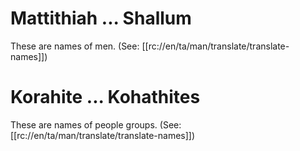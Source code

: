 # Mattithiah ... Shallum

These are names of men. (See: [[rc://en/ta/man/translate/translate-names]])

# Korahite ... Kohathites

These are names of people groups. (See: [[rc://en/ta/man/translate/translate-names]])

